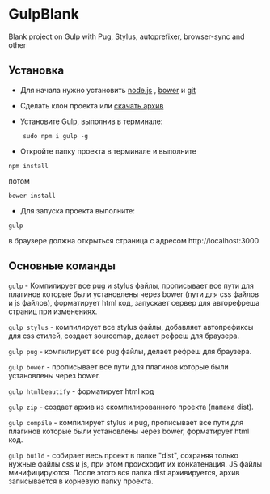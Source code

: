 # GulpBlank
Blank project on Gulp with Pug, Stylus, autoprefixer, browser-sync and other


Установка
-------

- Для начала нужно установить [node.js](https://nodejs.org/en/) ,       [bower](https://bower.io/#install-bower) и       [git](https://git-scm.com/downloads)

- Сделать клон проекта или [скачать архив](https://github.com/pelinoleg/GulpBlank/archive/master.zip) 

- Установите Gulp, выполнив в терминале: 
```
    sudo npm i gulp -g
```
- Откройте папку проекта в терминале и выполните

``` 
npm install
```
потом 
``` 
bower install
``` 
- Для запуска проекта выполните:
``` 
gulp
``` 
в браузере должна открыться страница с адресом http://localhost:3000


Основные команды
-------------
```gulp``` - Компилирует все pug и  stylus файлы, прописывает все пути для плагинов которые были установлены через bower (пути для css файлов и js файлов), форматирует html код,  запускает сервер для авторефреша страниц при изменениях.

```gulp stylus``` - компилирует все stylus файлы, добавляет автопрефиксы для css стилей, создает sourcemap, делает рефреш для браузера.

```gulp pug``` - компилирует все pug файлы, делает рефреш для браузера.

```gulp bower``` - прописывает все пути для плагинов которые были установлены через bower.

``` gulp htmlbeautify ``` - форматирует html код

```gulp zip``` - создает архив из скомпилированного проекта (папака dist).

```gulp compile``` - компилирует stylus и pug, прописывает все пути для плагинов которые были установлены через bower, форматирует html код.

```gulp build``` - собирает весь проект в папке "dist",  сохраняя только нужные файлы css и js, при этом происходит их конкатенация. JS файлы минифицируются. После этого вся папка dist архивируется, архив записывается в корневую папку проекта.

